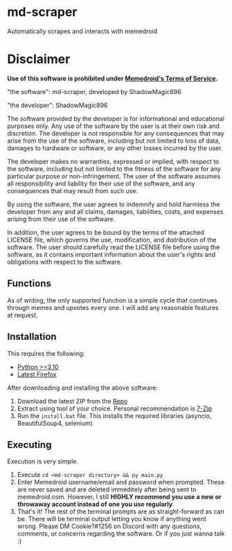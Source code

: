 # md-scraper
Automatically scrapes and interacts with memedroid

# Disclaimer
**Use of this software is prohibited under [Memedroid's Terms of Service](https://www.memedroid.com/tos).**

"the software": md-scraper, developed by ShadowMagic896

"the developer": ShadowMagic896

The software provided by the developer is for informational and educational purposes only. Any use of the software by the user is at their own risk and discretion. The developer is not responsible for any consequences that may arise from the use of the software, including but not limited to loss of data, damages to hardware or software, or any other losses incurred by the user.

The developer makes no warranties, expressed or implied, with respect to the software, including but not limited to the fitness of the software for any particular purpose or non-infringement. The user of the software assumes all responsibility and liability for their use of the software, and any consequences that may result from such use.

By using the software, the user agrees to indemnify and hold harmless the developer from any and all claims, damages, liabilities, costs, and expenses arising from their use of the software.

In addition, the user agrees to be bound by the terms of the attached LICENSE file, which governs the use, modification, and distribution of the software. The user should carefully read the LICENSE file before using the software, as it contains important information about the user's rights and obligations with respect to the software.

## Functions
As of writing, the only supported function is a simple cycle that continues through memes and upvotes every 
one. I will add any reasonable features at request.

## Installation
This requires the following:
- [Python >=3.10](https://www.python.org/downloads/)
- [Latest Firefox](https://www.mozilla.org/en-US/firefox/new/)

After downloading and installing the above software:
1. Download the latest ZIP from the [Repo](https://github.com/ShadowMagic896/md-scraper)
2. Extract using tool of your choice. Personal recommendation is [7-Zip](https://www.7-zip.org/)
3. Run the `install.bat` file. This installs the required libraries (asyncio, BeautifulSoup4, selenium)

## Executing
Execution is very simple.

1. Execute `cd <md-scraper directory> && py main.py`
2. Enter Memedroid username/email and password when prompted. These are never saved and are deleted immeditely 
after being sent to memedroid.com. However, I still **HIGHLY recommend you use a new or throwaway account instead of**
**one you use regularly**.
3. That's it! The rest of the terminal prompts are as straight-forward as can be. There will be terminal output letting you know if anything went wrong. Please DM Cookie?#1256 on Discord with any questions, comments, or concerns regarding the software. Or if you just wanna talk :)
